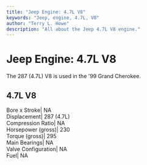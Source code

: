 ```yaml
---
title: "Jeep Engine: 4.7L V8"
keywords: "Jeep, engine, 4.7L, V8"
author: "Terry L. Howe"
description: "All about the Jeep 4.7L V8 engine."
---
```

# Jeep Engine: 4.7L V8

The 287 (4.7L) V8 is used in the '99 Grand Cherokee. 

4.7L V8  
---  
Bore x Stroke| NA  
Displacement| 287 (4.7L)  
Compression Ratio| NA  
Horsepower (gross)| 230  
Torque (gross)| 295  
Main Bearings| NA  
Valve Configuration| NA  
Fuel| NA